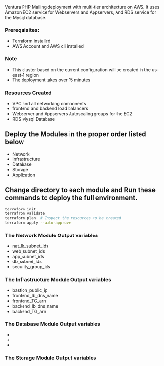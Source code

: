 Ventura PHP Mailing deployment with multi-tier architecture on AWS. It uses Amazon EC2 service for Webservers and Appservers, And RDS service for the Mysql database.

### Prerequisites:
* Terraform installed
* AWS Account and AWS cli installed

### Note

* This cluster based on the current configuration will be created in the us-east-1 region 
* The deployment takes over 15 minutes

### Resources Created
* VPC and all networking components 
* frontend and backend load balancers
* Webserver and Appservers Autoscaling groups for the EC2
* RDS Mysql Database

## Deploy the Modules in the proper order listed below
- Network
- Infrastructure
- Database
- Storage
- Application

## Change directory to each module and Run these commands to deploy the full environment.
```bash
terraform init
terrafrom validate
terraform plan  # Inspect the resources to be created
terraform apply --auto-approve
```
### The Network Module Output variables
- nat_lb_subnet_ids
- web_subnet_ids
- app_subnet_ids
- db_subnet_ids
- security_group_ids
### The Infrastructure Module Output variables
- bastion_public_ip
- frontend_lb_dns_name
- frontend_TG_arn
- backend_lb_dns_name
- backend_TG_arn
### The Database Module Output variables
- 
- 
- 
### The Storage Module Output variables

